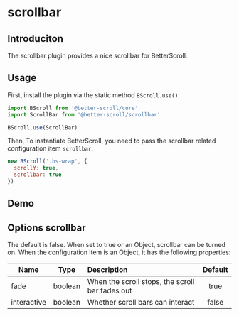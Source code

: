 # scrollbar

## Introduciton

  The scrollbar plugin provides a nice scrollbar for BetterScroll.

## Usage

First, install the plugin via the static method `BScroll.use()`

```js
import BScroll from '@better-scroll/core'
import ScrollBar from '@better-scroll/scrollbar'

BScroll.use(ScrollBar)
```

Then, To instantiate BetterScroll, you need to pass the scrollbar related configuration item `scrollbar`:

```js
new BScroll('.bs-wrap', {
  scrollY: true,
  scrollbar: true
})
```

## Demo

<demo qrcode-url="scrollbar/">
  <template slot="code-template">
    <<< @/examples/vue/components/scrollbar/default.vue?template
  </template>
  <template slot="code-script">
    <<< @/examples/vue/components/scrollbar/default.vue?script
  </template>
  <template slot="code-style">
    <<< @/examples/vue/components/scrollbar/default.vue?style
  </template>
  <scrollbar-default slot="demo"></scrollbar-default>
</demo>

## Options scrollbar

The default is false. When set to true or an Object, scrollbar can be turned on. When the configuration item is an Object, it has the following properties:

|Name|Type|Description|Default|
|----------|:-----:|:-----------|:--------:|
| fade | boolean | When the scroll stops, the scroll bar fades out | true |
| interactive | boolean | Whether scroll bars can interact | false |
